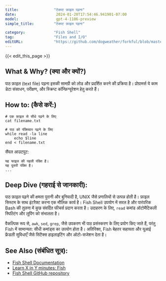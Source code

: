 ```yaml
---
title:                "टेक्स्ट फ़ाइल पढ़ना"
date:                  2024-01-20T17:54:46.941901-07:00
model:                 gpt-4-1106-preview
simple_title:         "टेक्स्ट फ़ाइल पढ़ना"

category:             "Fish Shell"
tag:                  "Files and I/O"
editURL:              "https://github.com/dogweather/forkful/blob/master/content/hi/fish-shell/reading-a-text-file.md"
---
```


{{< edit_this_page >}}

## What & Why? (क्या और क्यों?)
पाठ फ़ाइल (text file) पढ़ना इसकी सामग्री को लोड और प्रदर्शित करने की प्रक्रिया है। प्रोग्रामर्स ये काम डेटा संसाधन, परीक्षण, और स्क्रिप्ट कॉन्फ़िग्यूरेशन हेतु करते हैं।

## How to: (कैसे करें:)
```Fish Shell
# एक फ़ाइल से सीधे पढ़ने के लिए
cat filename.txt

# पाठ को पंक्तिवार पढ़ने के लिए
while read -la line
    echo $line
end < filename.txt
```
सैंपल आउटपुट:
```
यह फाइल की पहली पंक्ति है।
यह दूसरी पंक्ति है।
...
```

## Deep Dive (गहराई से जानकारी):
पाठ फ़ाइल पढ़ने की क्षमता पुरानी और बुनियादी है, UNIX जैसे प्रणालियों से उत्पन्न होती है। फ़ाइल सिस्टम के साथ इंटरैक्ट करना एक मौलिक कार्य है। Fish Shell उपयोग में सरल है और पारंपरिक Bash की तुलना में कुछ संवर्दित फीचर्स प्रदान करता है। उदाहरण के लिए, `read` कमांड ऑटोमैटिकली स्पिल्टिंग और लूपिंग को संभालता है। 

वैकल्पिक रूप से, `awk`, `sed`, `grep`, जैसे उपकरण भी पाठ प्रसंस्करण के लिए प्रयोग किए जाते हैं, परंतु Fish में सामान्यत: सीधी कमांड्स का उपयोग होता है। अतिरिक्त, Fish बेहतर सहायता और यूआई फ्रेंडली सुविधाएँ जैसे सिंटैक्स हाइलाइटिंग और ऑटो-सजेशन देता है।

## See Also (संबंधित सूत्र):
- [Fish Shell Documentation](https://fishshell.com/docs/current/index.html)
- [Learn X in Y minutes: Fish](https://learnxinyminutes.com/docs/fish/)
- [Fish Shell GitHub repository](https://github.com/fish-shell/fish-shell)

